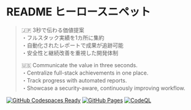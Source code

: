 # README ヒーロースニペット

> 🇯🇵 3秒で伝わる価値提案<br>
> ・フルスタック実績を1カ所に集約<br>
> ・自動化されたレポートで成果が追跡可能<br>
> ・安全性と継続改善を重視した開発体制
>
> 🇺🇸 Communicate the value in three seconds.<br>
> ・Centralize full-stack achievements in one place.<br>
> ・Track progress with automated reports.<br>
> ・Showcase a security-aware, continuously improving workflow.

[![GitHub Codespaces Ready](https://img.shields.io/badge/Codespaces-ready-181717?logo=github)](https://github.com/features/codespaces)
[![GitHub Pages](https://img.shields.io/badge/GitHub%20Pages-live-327FC7?logo=github)](https://pages.github.com/)
[![CodeQL](https://img.shields.io/badge/CodeQL-enabled-181717?logo=github)](./.github/workflows/codeql.yml)
